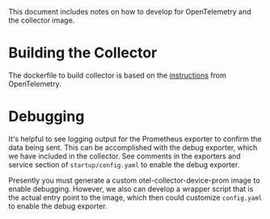 This document includes notes on how to develop for OpenTelemetry and the collector image.

# Building the Collector
The dockerfile to build collector is based on the [instructions](https://opentelemetry.io/docs/collector/custom-collector/) from OpenTelemetry.

# Debugging
It's helpful to see logging output for the Prometheus exporter to confirm the data being sent. This can be accomplished with the debug exporter, which we have included in the collector. See comments in the exporters and service section of `startup/config.yaml` to enable the debug exporter.

Presently you must generate a custom otel-collector-device-prom image to enable debugging. However, we also can develop a wrapper script that is the actual entry point to the image, which then could customize `config.yaml` to enable the debug exporter.